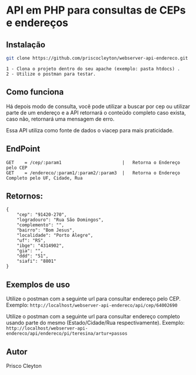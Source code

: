 # API em PHP para consultas de CEPs e endereços

## Instalação

``` bash
git clone https://github.com/priscocleyton/webserver-api-endereco.git

```

```
1 - Clona o projeto dentro do seu apache (exemplo: pasta htdocs) .
2 - Utilize o postman para testar.
```

## Como funciona

Há depois modo de consulta, você pode utilizar a buscar por cep ou utilizar parte de um endereço e a API retornará o conteúdo
completo caso exista, caso não, retornará uma mensagem de erro. 

Essa API utiliza como fonte de dados o viacep para mais praticidade.

## EndPoint
```
GET    = /cep/:param1 						|	Retorna o Endereço pelo CEP   
GET    = /endereco/:param1/:param2/:param3 	| 	Retorna o Endereço Completo pelo UF, Cidade, Rua    
```

## Retornos:
```
{
    "cep": "91420-270",
    "logradouro": "Rua São Domingos",
    "complemento": "",
    "bairro": "Bom Jesus",
    "localidade": "Porto Alegre",
    "uf": "RS",
    "ibge": "4314902",
    "gia": "",
    "ddd": "51",
    "siafi": "8801"
}
```

## Exemplos de uso

Utilize o postman com a seguinte url para consultar endereço pelo CEP. 
Exemplo: 
```http://localhost/webserver-api-endereco/api/cep/64002690```

Utilize o postman com a seguinte url para consultar endereço completo usando parte do mesmo (Estado/Cidade/Rua respectivamente). 
Exemplo: 
```http://localhost/webserver-api-endereco/api/endereco/pi/teresina/artur+passos```


## Autor

Prisco Cleyton 
